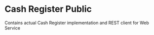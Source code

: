 # Cash Register Public

Contains actual Cash Register implementation and REST client for Web Service